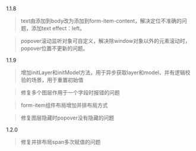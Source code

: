 1.1.8

> text由添加到body改为添加到form-item-content，解决定位不准确的问题，添加text effect：left。

> popover滚动监听对象可自定义，解决除window对象以外的元素滚动时，popover位置不更新的问题。

1.1.9

> 增加initLayer和initModel方法，用于异步获取layer和model、并有逻辑校验的场景，用于重置初始值

> 修复多个图层作用于一个字段时报错的问题

> form-item组件布局增加并排布局方式

> 修复图层隐藏时popover没有隐藏的问题

1.2.0

> 修复并排布局span多次赋值的问题